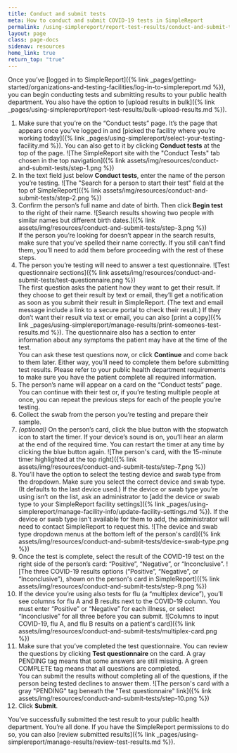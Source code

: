 ```yaml
---
title: Conduct and submit tests
meta: How to conduct and submit COVID-19 tests in SimpleReport
permalink: /using-simplereport/report-test-results/conduct-and-submit-tests/
layout: page
class: page-docs
sidenav: resources
home_link: true
return_top: "true"
---
```


Once you’ve [logged in to SimpleReport]({% link _pages/getting-started/organizations-and-testing-facilities/log-in-to-simplereport.md %}), you can begin conducting tests and submitting results to your public health department. You also have the option to [upload results in bulk]({% link _pages/using-simplereport/report-test-results/bulk-upload-results.md %}).

1. Make sure that you’re on the “Conduct tests” page. It’s the page that appears once you’ve logged in and [picked the facility where you’re working today]({% link _pages/using-simplereport/select-your-testing-facility.md %}). You can also get to it by clicking **Conduct tests** at the top of the page.
   ![The SimpleReport site with the "Conduct Tests" tab chosen in the top navigation]({% link assets/img/resources/conduct-and-submit-tests/step-1.png %})
1. In the text field just below **Conduct tests**, enter the name of the person you’re testing.
   ![The "Search for a person to start their test" field at the top of SimpleReport]({% link assets/img/resources/conduct-and-submit-tests/step-2.png %})
1. Confirm the person’s full name and date of birth. Then click **Begin test** to the right of their name.
   ![Search results showing two people with similar names but different birth dates.]({% link assets/img/resources/conduct-and-submit-tests/step-3.png %})<br>
   If the person you’re looking for doesn’t appear in the search results, make sure that you’ve spelled their name correctly. If you still can’t find them, you’ll need to add them before proceeding with the rest of these steps.
1. The person you’re testing will need to answer a test questionnaire.
   ![Test questionnaire sections]({% link assets/img/resources/conduct-and-submit-tests/test-questionnaire.png %})
   <br>The first question asks the patient how they want to get their result. If they choose to get their result by text or email, they’ll get a notification as soon as you submit their result in SimpleReport. (The text and email message include a link to a secure portal to check their result.) If they don’t want their result via text or email, you can also [print a copy]({% link _pages/using-simplereport/manage-results/print-someones-test-results.md %}). The questionnaire also has a section to enter information about any symptoms the patient may have at the time of the test.
   <br>You can ask these test questions now, or click **Continue** and come back to them later. Either way, you’ll need to complete them before submitting test results. Please refer to your public health department requirements to make sure you have the patient complete all required information.
1. The person’s name will appear on a card on the “Conduct tests” page. You can continue with their test or, if you’re testing multiple people at once, you can repeat the previous steps for each of the people you’re testing.
1. Collect the swab from the person you’re testing and prepare their sample.
1. _(optional)_ On the person’s card, click the blue button with the stopwatch icon to start the timer. If your device’s sound is on, you’ll hear an alarm at the end of the required time. You can restart the timer at any time by clicking the blue button again.
   ![The person's card, with the 15-minute timer highlighted at the top right]({% link assets/img/resources/conduct-and-submit-tests/step-7.png %})
1. You’ll have the option to select the testing device and swab type from the dropdown. Make sure you select the correct device and swab type. (It defaults to the last device used.) If the device or swab type you’re using isn’t on the list, ask an administrator to [add the device or swab type to your SimpleReport facility settings]({% link _pages/using-simplereport/manage-facility-info/update-facility-settings.md %}). If the device or swab type isn't available for them to add, the administrator will need to contact SimpleReport to request this.
   ![The device and swab type dropdown menus at the bottom left of the person's card]({% link assets/img/resources/conduct-and-submit-tests/device-swab-type.png %})
1. Once the test is complete, select the result of the COVID-19 test on the right side of the person’s card: “Positive”, “Negative”, or “Inconclusive”.
   ![The three COVID-19 results options (“Positive”, “Negative”, or “Inconclusive”), shown on the person's card in SimpleReport]({% link assets/img/resources/conduct-and-submit-tests/step-9.png %})
1. If the device you’re using also tests for flu (a “multiplex device”), you’ll see columns for flu A and B results next to the COVID-19 column. You must enter “Positive” or “Negative” for each illness, or select “Inconclusive” for all three before you can submit.
   ![Columns to input COVID-19, flu A, and flu B results on a patient's card]({% link assets/img/resources/conduct-and-submit-tests/multiplex-card.png %})
1. Make sure that you’ve completed the test questionnaire. You can review the questions by clicking **Test questionnaire** on the card. A gray <span class="usa-tag">PENDING</span> tag means that some answers are still missing. A green <span class="usa-tag tag--success">COMPLETE</span> tag means that all questions are completed.<br>
   You can submit the results without completing all of the questions, if the person being tested declines to answer them.
   ![The person's card with a gray "PENDING" tag beneath the "Test questionnaire" link]({% link assets/img/resources/conduct-and-submit-tests/step-10.png %})
1. Click **Submit**.

You’ve successfully submitted the test result to your public health department. You’re all done. If you have the SimpleReport permissions to do so, you can also [review submitted results]({% link _pages/using-simplereport/manage-results/review-test-results.md %}).
